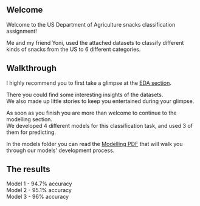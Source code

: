 ## Welcome

Welcome to the US Department of Agriculture snacks classification assignment!

Me and my friend Yoni, used the attached datasets to classify different kinds of snacks from the US to 6 different categories.

## Walkthrough

I highly recommend you to first take a glimpse at the [EDA section](https://github.com/ItayOfer/snacks-Classification/blob/main/EDA/EDA.pdf).

There you could find some interesting insights of the datasets.\
We also made up little stories to keep you entertained during your glimpse.

As soon as you finish you are more than welcome to continue to the modelling section.\
We developed 4 different models for this classification task, and used 3 of them for predicting.

In the models folder you can read the [Modelling PDF](https://github.com/ItayOfer/snacks-Classification/blob/main/models/Modelling.pdf) that will walk you through our models' development process.

## The results

Model 1 - 94.7% accuracy\
Model 2 - 95.1% accuracy\
Model 3 - 96% accuracy

